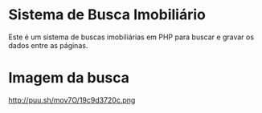 # Sistema de Busca Imobiliário
Este é um sistema de buscas imobiliárias em PHP para buscar e gravar os dados entre as páginas.

# Imagem da busca
http://puu.sh/mov7O/19c9d3720c.png
